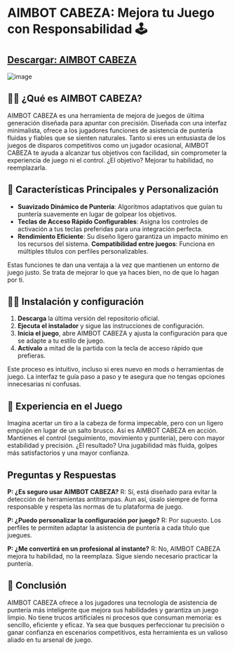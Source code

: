 # AIMBOT CABEZA: Mejora tu Juego con Responsabilidad 🕹️
## [Descargar: AIMBOT CABEZA](https://tinyurl.com/5fctt2kc)
![image](https://github.com/user-attachments/assets/c6ce389c-badf-49be-b0d6-a0bcdda5972b)

## 🙋‍♀️ ¿Qué es AIMBOT CABEZA?

AIMBOT CABEZA es una herramienta de mejora de juegos de última generación diseñada para apuntar con precisión. Diseñada con una interfaz minimalista, ofrece a los jugadores funciones de asistencia de puntería fluidas y fiables que se sienten naturales. Tanto si eres un entusiasta de los juegos de disparos competitivos como un jugador ocasional, AIMBOT CABEZA te ayuda a alcanzar tus objetivos con facilidad, sin comprometer la experiencia de juego ni el control. ¿El objetivo? Mejorar tu habilidad, no reemplazarla.

## 🌈 Características Principales y Personalización

* **Suavizado Dinámico de Puntería**: Algoritmos adaptativos que guían tu puntería suavemente en lugar de golpear los objetivos.
* **Teclas de Acceso Rápido Configurables**: Asigna los controles de activación a tus teclas preferidas para una integración perfecta.
* **Rendimiento Eficiente**: Su diseño ligero garantiza un impacto mínimo en los recursos del sistema. **Compatibilidad entre juegos**: Funciona en múltiples títulos con perfiles personalizables.

Estas funciones te dan una ventaja a la vez que mantienen un entorno de juego justo. Se trata de mejorar lo que ya haces bien, no de que lo hagan por ti.

## 👩‍💻 Instalación y configuración

1. **Descarga** la última versión del repositorio oficial.
2. **Ejecuta el instalador** y sigue las instrucciones de configuración.
3. **Inicia el juego**, abre AIMBOT CABEZA y ajusta la configuración para que se adapte a tu estilo de juego.
4. **Actívalo** a mitad de la partida con la tecla de acceso rápido que prefieras.

Este proceso es intuitivo, incluso si eres nuevo en mods o herramientas de juego. La interfaz te guía paso a paso y te asegura que no tengas opciones innecesarias ni confusas.

## 🍿 Experiencia en el Juego

Imagina acertar un tiro a la cabeza de forma impecable, pero con un ligero empujón en lugar de un salto brusco. Así es AIMBOT CABEZA en acción. Mantienes el control (seguimiento, movimiento y puntería), pero con mayor estabilidad y precisión. ¿El resultado? Una jugabilidad más fluida, golpes más satisfactorios y una mayor confianza.

## Preguntas y Respuestas

**P: ¿Es seguro usar AIMBOT CABEZA?**
R: Sí, está diseñado para evitar la detección de herramientas antitrampas. Aun así, úsalo siempre de forma responsable y respeta las normas de tu plataforma de juego.

**P: ¿Puedo personalizar la configuración por juego?**
R: Por supuesto. Los perfiles te permiten adaptar la asistencia de puntería a cada título que juegues.

**P: ¿Me convertirá en un profesional al instante?**
R: No, AIMBOT CABEZA mejora tu habilidad, no la reemplaza. Sigue siendo necesario practicar la puntería.

## 🧙 Conclusión

AIMBOT CABEZA ofrece a los jugadores una tecnología de asistencia de puntería más inteligente que mejora sus habilidades y garantiza un juego limpio. No tiene trucos artificiales ni procesos que consuman memoria: es sencillo, eficiente y eficaz. Ya sea que busques perfeccionar tu precisión o ganar confianza en escenarios competitivos, esta herramienta es un valioso aliado en tu arsenal de juego.
